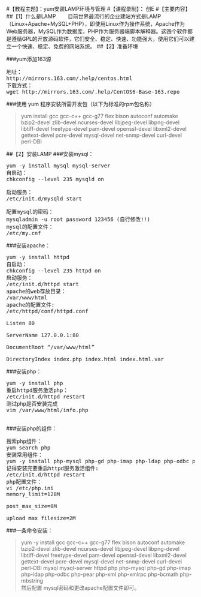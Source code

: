 #【教程主题】：yum安装LAMP环境与管理
#【课程录制】： 创E
#【主要内容】
##【1】什么是LAMP
　　目前世界最流行的企业建站方式是LAMP（Linux+Apache+MySQL+PHP），即使用Linux作为操作系统，Apache作为Web服务器，MySQL作为数据库，PHP作为服务器端脚本解释器。这四个软件都是遵循GPL的开放源码软件，它们安全、稳定、快速、功能强大，使用它们可以建立一个快速、稳定、免费的网站系统。
##【2】准备环境

###yum添加163源
<pre>
地址：
http://mirrors.163.com/.help/centos.html
下载方式：
wget http://mirrors.163.com/.help/CentOS6-Base-163.repo
</pre>
###使用 yum 程序安装所需开发包（以下为标准的rpm包名称）

> yum install gcc gcc-c++ gcc-g77 flex bison autoconf automake bzip2-devel zlib-devel ncurses-devel libjpeg-devel libpng-devel libtiff-devel freetype-devel pam-devel openssl-devel libxml2-devel gettext-devel pcre-devel mysql-devel net-snmp-devel curl-devel perl-DBI
    
##【2】安装LAMP
###安装mysql：
<pre>
yum -y install mysql mysql-server
自启动：
chkconfig --level 235 mysqld on

启动服务：
/etc/init.d/mysqld start
 
配置mysql的密码：
mysqladmin -u root password 123456 (自行修改!!)
mysql的配置文件：
/etc/my.cnf
</pre>
###安装apache：
<pre>
yum -y install httpd
自启动：
chkconfig --level 235 httpd on
启动服务：
/etc/init.d/httpd start
apache的web存放目录：
/var/www/html
apache的配置文件:
/etc/httpd/conf/httpd.conf

Listen 80

ServerName 127.0.0.1:80

DocumentRoot “/var/www/html”

DirectoryIndex index.php index.html index.html.var
</pre>

###安装php：
<pre>
yum -y install php
重启httpd服务激活php：
/etc/init.d/httpd restart
测试php是否安装完成
vim /var/www/html/info.php
<?php
phpinfo();
?>
</pre>
###安装php的组件：
<pre>
搜索php组件：
yum search php
安装常用组件：
yum -y install php-mysql php-gd php-imap php-ldap php-odbc php-pear php-xml php-xmlrpc  php-bcmath php-mbstring
记得安装完要重启httpd服务激活组件:
/etc/init.d/httpd restart
php配置文件：
vi /etc/php.ini
memory_limit=128M

post_max_size=8M

upload_max_filesize=2M
</pre>
###一条命令安装：
> yum -y install gcc gcc-c++ gcc-g77 flex bison autoconf automake bzip2-devel zlib-devel ncurses-devel libjpeg-devel libpng-devel libtiff-devel freetype-devel pam-devel openssl-devel libxml2-devel gettext-devel pcre-devel mysql-devel net-snmp-devel curl-devel perl-DBI mysql mysql-server httpd php php-mysql php-gd php-imap php-ldap php-odbc php-pear php-xml php-xmlrpc  php-bcmath php-mbstring  
然后配置 mysql密码和更改apache配置文件即可。